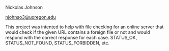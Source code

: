Nickolas Johnson

njohnso3@uoregon.edu

This project was intented to help with file checking for an online server that would check if the given URL contains a foreign file or not and would respond with the correct
response for each case. STATUS_OK, STATUS_NOT_FOUND, STATUS_FORBIDDEN, etc.
